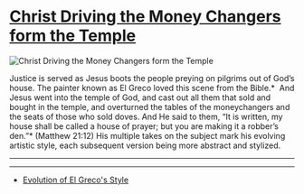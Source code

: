 # [Christ Driving the Money Changers form the Temple](http://artsmia.github.io/griot/#/o/278)
![Christ Driving the Money Changers form the Temple](http://api.artsmia.org/images/278/large.jpg)

Justice is served as Jesus boots the people preying on pilgrims out of God’s house. The painter known as El Greco loved this scene from the Bible.*  And Jesus went into the temple of God, and cast out all them that sold and bought in the temple, and overturned the tables of the moneychangers and the seats of those who sold doves. And He said to them, “It is written, my house shall be called a house of prayer; but you are making it a robber’s den.”* (Matthew 21:12) His multiple takes on the subject mark his evolving artistic style, each subsequent version being more abstract and stylized.

---

---

* [Evolution of El Greco's Style](../stories/evolution-of-el-greco-s-style.md)
